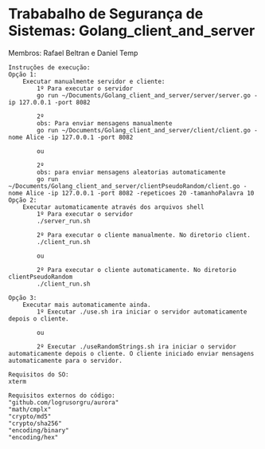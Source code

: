 # Trababalho de Segurança de Sistemas: Golang_client_and_server
Membros: Rafael Beltran e Daniel Temp

    Instruções de execução:
    Opção 1:
        Executar manualmente servidor e cliente:
            1º Para executar o servidor
            go run ~/Documents/Golang_client_and_server/server/server.go -ip 127.0.0.1 -port 8082

            2º
            obs: Para enviar mensagens manualmente
            go run ~/Documents/Golang_client_and_server/client/client.go -nome Alice -ip 127.0.0.1 -port 8082

            ou

            2º
            obs: para enviar mensagens aleatorias automaticamente
            go run ~/Documents/Golang_client_and_server/clientPseudoRandom/client.go -nome Alice -ip 127.0.0.1 -port 8082 -repeticoes 20 -tamanhoPalavra 10
    Opção 2:
        Executar automaticamente através dos arquivos shell
            1º Para executar o servidor
            ./server_run.sh

            2º Para executar o cliente manualmente. No diretorio client.
            ./client_run.sh

            ou

            2º Para executar o cliente automaticamente. No diretorio clientPseudoRandom
            ./client_run.sh

    Opção 3:
        Executar mais automaticamente ainda.
            1º Executar ./use.sh ira iniciar o servidor automaticamente depois o cliente.

            ou

            2º Executar ./useRandomStrings.sh ira iniciar o servidor automaticamente depois o cliente. O cliente iniciado enviar mensagens automaticamente para o servidor.

    Requisitos do SO:
    xterm

    Requisitos externos do código:
    "github.com/logrusorgru/aurora"
    "math/cmplx"
    "crypto/md5"
	"crypto/sha256"
	"encoding/binary"
	"encoding/hex"
